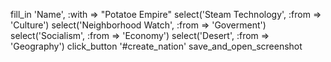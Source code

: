 fill_in 'Name', :with => "Potatoe Empire"
select('Steam Technology', :from => 'Culture')
select('Neighborhood Watch', :from => 'Goverment')
select('Socialism', :from => 'Economy')
select('Desert', :from => 'Geography')
click_button '#create_nation'
  save_and_open_screenshot
